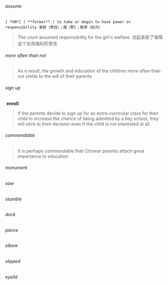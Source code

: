 ###### assume

​	`[ *VN*] ( **formal** ) to take or begin to have power or responsibility 承担（责任）；就（职）；取得（权力）`

>The court assumed responsibility for the girl's welfare. 法庭承担了保障这个女孩福利的责任

###### more often than not

> As a result, the growth and education of the children more often than not yields to the will of their parents

###### sign up

​	**enroll**

> If the parents decide to sign up for an extra-curricular class for their child to increase the chance of being admitted by a key school, they will stick to their decision even if the child is not interested at all.

###### commendable

> It is perhaps commendable that Chinese parents attach great importance to education

###### monument

###### saw

###### stumble

###### dock

###### pierce

###### elbow

###### slipped

###### eyelid